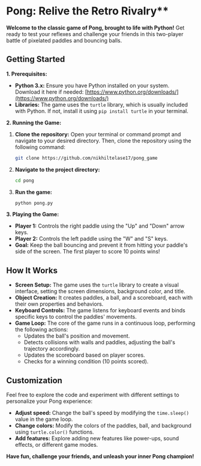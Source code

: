 # Pong: Relive the Retro Rivalry**

**Welcome to the classic game of Pong, brought to life with Python!** Get ready to test your reflexes and challenge your friends in this two-player battle of pixelated paddles and bouncing balls. 

## Getting Started

**1. Prerequisites:**

- **Python 3.x:** Ensure you have Python installed on your system. Download it here if needed: [https://www.python.org/downloads/](https://www.python.org/downloads/)
- **Libraries:** The game uses the `turtle` library, which is usually included with Python. If not, install it using `pip install turtle` in your terminal.

**2. Running the Game:**

1. **Clone the repository:** Open your terminal or command prompt and navigate to your desired directory. Then, clone the repository using the following command:

   ```bash
   git clone https://github.com/nikhiltelase17/pong_game
   ```

2. **Navigate to the project directory:**

   ```bash
   cd pong
   ```

3. **Run the game:**

   ```bash
   python pong.py
   ```

**3. Playing the Game:**

- **Player 1:** Controls the right paddle using the "Up" and "Down" arrow keys.
- **Player 2:** Controls the left paddle using the "W" and "S" keys.
- **Goal:** Keep the ball bouncing and prevent it from hitting your paddle's side of the screen. The first player to score 10 points wins!

## How It Works

- **Screen Setup:** The game uses the `turtle` library to create a visual interface, setting the screen dimensions, background color, and title.
- **Object Creation:** It creates paddles, a ball, and a scoreboard, each with their own properties and behaviors.
- **Keyboard Controls:** The game listens for keyboard events and binds specific keys to control the paddles' movements.
- **Game Loop:** The core of the game runs in a continuous loop, performing the following actions:
    - Updates the ball's position and movement.
    - Detects collisions with walls and paddles, adjusting the ball's trajectory accordingly.
    - Updates the scoreboard based on player scores.
    - Checks for a winning condition (10 points scored).

## Customization

Feel free to explore the code and experiment with different settings to personalize your Pong experience:

- **Adjust speed:** Change the ball's speed by modifying the `time.sleep()` value in the game loop.
- **Change colors:** Modify the colors of the paddles, ball, and background using `turtle.color()` functions.
- **Add features:** Explore adding new features like power-ups, sound effects, or different game modes.

**Have fun, challenge your friends, and unleash your inner Pong champion!** 
